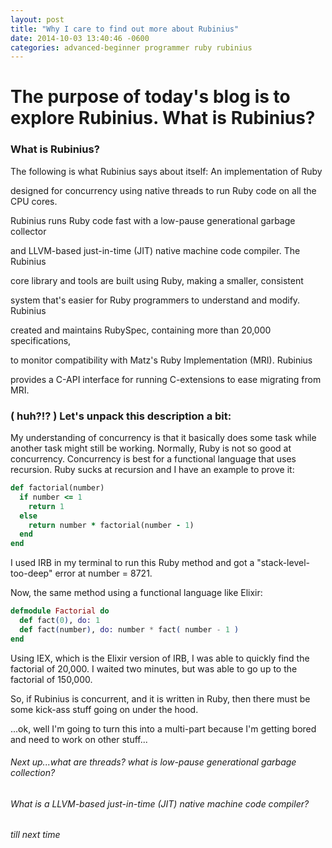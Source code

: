 ```yaml
---
layout: post
title: "Why I care to find out more about Rubinius"
date: 2014-10-03 13:40:46 -0600
categories: advanced-beginner programmer ruby rubinius
---
```


# The purpose of today's blog is to explore Rubinius. What is Rubinius?

### What is Rubinius? ###

The following is what Rubinius says about itself: An implementation of Ruby

designed for concurrency using native threads to run Ruby code on all the CPU cores.

Rubinius runs Ruby code fast with a low-pause generational garbage collector

and LLVM-based just-in-time (JIT) native machine code compiler. The Rubinius

core library and tools are built using Ruby, making a smaller, consistent

system that's easier for Ruby programmers to understand and modify. Rubinius

created and maintains RubySpec, containing more than 20,000 specifications,

to monitor compatibility with Matz's Ruby Implementation (MRI). Rubinius

provides a C-API interface for running C-extensions to ease migrating from MRI.

### ( huh?!? ) Let's unpack this description a bit: #####

My understanding of concurrency is that it basically does some task while another task
might still be working. Normally, Ruby is not so good at concurrency. Concurrency
is best for a functional language that uses recursion. Ruby sucks at recursion and I
have an example to prove it:

```ruby
def factorial(number)
  if number <= 1
    return 1
  else
    return number * factorial(number - 1)
  end
end
```
I used IRB in my terminal to run this Ruby method and got a "stack-level-too-deep"
error at number = 8721.

Now, the same method using a functional language like Elixir:

```elixir
defmodule Factorial do
  def fact(0), do: 1
  def fact(number), do: number * fact( number - 1 )
end
```
Using IEX, which is the Elixir version of IRB, I was able to quickly find
the factorial of 20,000. I waited two minutes, but was able to go up to the
factorial of 150,000.

So, if Rubinius is concurrent, and it is written in Ruby, then there must be
some kick-ass stuff going on under the hood.

...ok, well I'm going to turn this into a multi-part because I'm getting bored
and need to work on other stuff...

###### Next up...what are threads? what is low-pause generational garbage collection? #####

###### What is a LLVM-based just-in-time (JIT) native machine code compiler? ####

###### till next time #####
